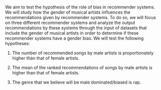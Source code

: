 We aim to test the hypothesis of the role of bias in recommender systems. We will study how the gender of musical artists influences the recommendations given by recommender systems. To do so, we will focus on three different recommender systems and analyze the output recommendations by these systems through the input of datasets that include the gender of musical artists in order to determine if these recommender systems have a gender bias.
We will test the following hypotheses:

1. The number of recommended songs by male artists is proportionately higher than that of female artists.

2. The mean of the ranked recommendations of songs by male artists is higher than that of female artists.

3. The genre that we believe will be male dominated/biased is rap.

